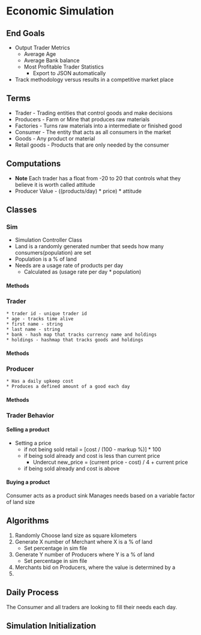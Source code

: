 # Economic Simulation
## End Goals
* Output Trader Metrics
    * Average Age
    * Average Bank balance
    * Most Profitable Trader Statistics
        * Export to JSON automatically
* Track methodology versus results in a competitive market place


## Terms
* Trader - Trading entities that control goods and make decisions
* Producers - Farm or Mine that produces raw materials
* Factories - Turns raw materials into a intermediate or finished good
* Consumer - The entity that acts as all consumers in the market
* Goods - Any product or material
* Retail goods - Products that are only needed by the consumer

## Computations
* **Note** Each trader has a float from -20 to 20 that controls what they believe it is worth called attitude
* Producer Value - ((products/day) * price) * attitude

## Classes
### Sim
* Simulation Controller Class
* Land is a randomly generated number that seeds how many consumers(population) are set
* Population is a % of land
* Needs are a usage rate of products per day
    * Calculated as (usage rate per day * population) 
#### Methods
### Trader
    * trader id - unique trader id
    * age - tracks time alive
    * first name - string
    * last name - string
    * bank - hash map that tracks currency name and holdings
    * holdings - hashmap that tracks goods and holdings
#### Methods
### Producer
    * Has a daily upkeep cost
    * Produces a defined amount of a good each day
#### Methods


### Trader Behavior
#### Selling a product
* Setting a price
    * if not being sold retail = [cost / (100 - markup %)] * 100
    * if being sold already and cost is less than current price
        * Undercut new_price = (current price - cost) / 4 + current price
    * if being sold already and cost is above 
#### Buying a product
Consumer acts as a product sink
Manages needs based on a variable factor of land size

## Algorithms
1. Randomly Choose land size as square kilometers
2. Generate X number of Merchant where X is a % of land
    * Set percentage in sim file
3. Generate Y number of Producers where Y is a % of land
    * Set percentage in sim file
4. Merchants bid on Producers, where the value is determined by a
5. 

## Daily Process
The Consumer and all traders are looking to fill their needs each day.


## Simulation Initialization

